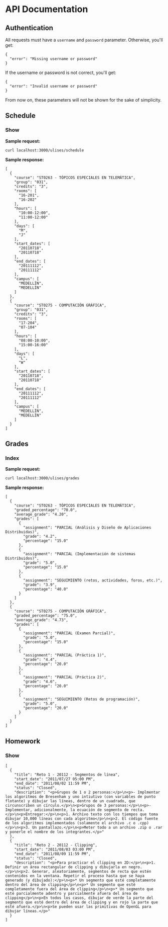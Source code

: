API Documentation
=================

Authentication
--------------
All requests must have a `username` and `password` parameter. Otherwise, you'll get:

    {
      "error": "Missing username or password"
    }

If the username or password is not correct, you'll get:

    {
      "error": "Invalid username or password"
    }

From now on, these parameters will not be shown for the sake of simplicity.

Schedule
--------

### Show

**Sample request:** 

`curl localhost:3000/ulises/schedule`

**Sample response:**

    [
      {
        "course": "ST0263 - TÓPICOS ESPECIALES EN TELEMÁTICA",
        "group": "031",
        "credits": "3",
        "rooms": [
          "16-201",
          "16-202"
        ],
        "hours": [
          "10:00-12:00",
          "11:00-12:00"
        ],
        "days": [
          "M",
          "J"
        ],
        "start_dates": [
          "20110718",
          "20110718"
        ],
        "end_dates": [
          "20111112",
          "20111112"
        ],
        "campus": [
          "MEDELLÍN",
          "MEDELLÍN"
        ]
      },
      {
        "course": "ST0275 - COMPUTACIÓN GRÁFICA",
        "group": "031",
        "credits": "3",
        "rooms": [
          "17-204",
          "07-104"
        ],
        "hours": [
          "08:00-10:00",
          "15:00-16:00"
        ],
        "days": [
          "L",
          "W"
        ],
        "start_dates": [
          "20110718",
          "20110718"
        ],
        "end_dates": [
          "20111112",
          "20111112"
        ],
        "campus": [
          "MEDELLÍN",
          "MEDELLÍN"
        ]
      }
    ]


Grades
------

### Index

**Sample request:**

`curl localhost:3000/ulises/grades`

**Sample response:**

    [
      {
        "course": "ST0263 - TÓPICOS ESPECIALES EN TELEMÁTICA",
        "graded_percentage": "70.0",
        "average_grade": "4.20",
        "grades": [
          {
            "assignment": "PARCIAL (Análisis y Diseño de Aplicaciones Distribuidas)",
            "grade": "4.2",
            "percentage": "15.0"
          },
          {
            "assignment": "PARCIAL (Implementación de sistemas Distribuidos)",
            "grade": "5.0",
            "percentage": "15.0"
          },
          {
            "assignment": "SEGUIMIENTO (retos, actividades, foros, etc.)",
            "grade": "3.9",
            "percentage": "40.0"
          }
        ]
      },
      {
        "course": "ST0275 - COMPUTACIÓN GRÁFICA",
        "graded_percentage": "75.0",
        "average_grade": "4.73",
        "grades": [
          {
            "assignment": "PARCIAL (Examen Parcial)",
            "grade": "5.0",
            "percentage": "15.0"
          },
          {
            "assignment": "PARCIAL (Práctica 1)",
            "grade": "4.4",
            "percentage": "20.0"
          },
          {
            "assignment": "PARCIAL (Práctica 2)",
            "grade": "4.6",
            "percentage": "20.0"
          },
          {
            "assignment": "SEGUIMIENTO (Retos de programación)",
            "grade": "5.0",
            "percentage": "20.0"
          }
        ]
      }
    ]

Homework
--------

### Show

    [
      {
        "title": "Reto 1 - 20112 - Segmentos de línea",
        "start_date": "2011/07/27 05:00 PM",
        "end_date": "2011/08/02 11:59 PM",
        "status": "Closed",
        "description": "<p>Grupos de 1 o 2 personas:</p>\n<p>- Implmentar los algoritmos de Bresenham y uno intiutivo (con variables de punto flotante) y dibujar las líneas, dentro de un cuadrado, que circunscriben un círculo.</p>\n<p>Grupos de 3 personas:</p>\n<p>- Implementar, adicionalmente, la ecuación de segmento de recta.</p>\n<p>Entregar:</p>\n<p>1. Archivo texto con los tiempos que toma dibujar 10,000 líneas con cada algoritmo</p>\n<p>2. El código fuente de los algoritmos implementados (solamente el archivo .c o .cpp)</p>\n<p>3. Un pantallazo.</p>\n<p>Meter todo a un archivo .zip o .rar y ponerle el nombre de los integrantes.</p>"
      },
      {
        "title": "Reto 2 - 20112 - Clipping",
        "start_date": "2011/08/03 03:00 PM",
        "end_date": "2011/08/09 11:59 PM",
        "status": "Closed",
        "description": "<p>Para practicar el clipping en 2D:</p>\n<p>1. Definir un área rectangular de clipping y dibujarla en negro.</p>\n<p>2. Generar, aleatoriamente, segmentos de recta que estén contenidos en la ventana. Repetir el proceso hasta que se haya generado (y dibujado):</p>\n<p>* Un segmento que esté completamente dentro del área de clipping</p>\n<p>* Un segmento que esté completamente fuera del área de clipping</p>\n<p>* Un segmento que esté parcialmente adentro y parcialmente afuera del área de clipping</p>\n<p>En todos los casos, dibujar de verde la parte del segmento que esté dentro del área de clipping y en rojo la parte que esté afuera.</p>\n<p>Se pueden usar las primitivas de OpenGL para dibujar líneas.</p>"
      }
    ]
